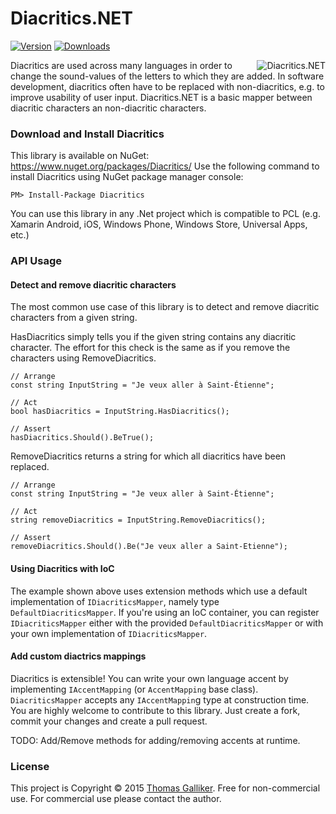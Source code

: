 # Diacritics.NET
[![Version](https://img.shields.io/nuget/v/Diacritics.svg)](https://www.nuget.org/packages/Diacritics)  [![Downloads](https://img.shields.io/nuget/dt/Diacritics.svg)](https://www.nuget.org/packages/Diacritics)

<img src="https://raw.githubusercontent.com/thomasgalliker/Diacritics.NET/master/logo.png" alt="Diacritics.NET" align="right">
Diacritics are used across many languages in order to change the sound-values of the letters to which they are added.
In software development, diacritics often have to be replaced with non-diacritics, e.g. to improve usability of user input.
Diacritics.NET is a basic mapper between diacritic characters an non-diacritic characters.

### Download and Install Diacritics
This library is available on NuGet: https://www.nuget.org/packages/Diacritics/
Use the following command to install Diacritics using NuGet package manager console:

    PM> Install-Package Diacritics

You can use this library in any .Net project which is compatible to PCL (e.g. Xamarin Android, iOS, Windows Phone, Windows Store, Universal Apps, etc.)

### API Usage
#### Detect and remove diacritic characters
The most common use case of this library is to detect and remove diacritic characters from a given string.

HasDiacritics simply tells you if the given string contains any diacritic character. The effort for this check is the same as if you remove the characters using RemoveDiacritics.

```
// Arrange
const string InputString = "Je veux aller à Saint-Étienne";

// Act
bool hasDiacritics = InputString.HasDiacritics();

// Assert
hasDiacritics.Should().BeTrue();
```

RemoveDiacritics returns a string for which all diacritics have been replaced.
```
// Arrange
const string InputString = "Je veux aller à Saint-Étienne";

// Act
string removeDiacritics = InputString.RemoveDiacritics();

// Assert
removeDiacritics.Should().Be("Je veux aller a Saint-Etienne");
```
#### Using Diacritics with IoC
The example shown above uses extension methods which use a default implementation of ```IDiacriticsMapper```, namely type ```DefaultDiacriticsMapper```. If you're using an IoC container, you can register ```IDiacriticsMapper``` either with the provided ```DefaultDiacriticsMapper``` or with your own implementation of ```IDiacriticsMapper```.

#### Add custom diactrics mappings
Diacritics is extensible! You can write your own language accent by implementing ```IAccentMapping``` (or ```AccentMapping``` base class). ```DiacriticsMapper``` accepts any ```IAccentMappin```g type at construction time.
You are highly welcome to contribute to this library. Just create a fork, commit your changes and create a pull request.

TODO: Add/Remove methods for adding/removing accents at runtime.

### License
This project is Copyright &copy; 2015 [Thomas Galliker](https://ch.linkedin.com/in/thomasgalliker). Free for non-commercial use. For commercial use please contact the author.
